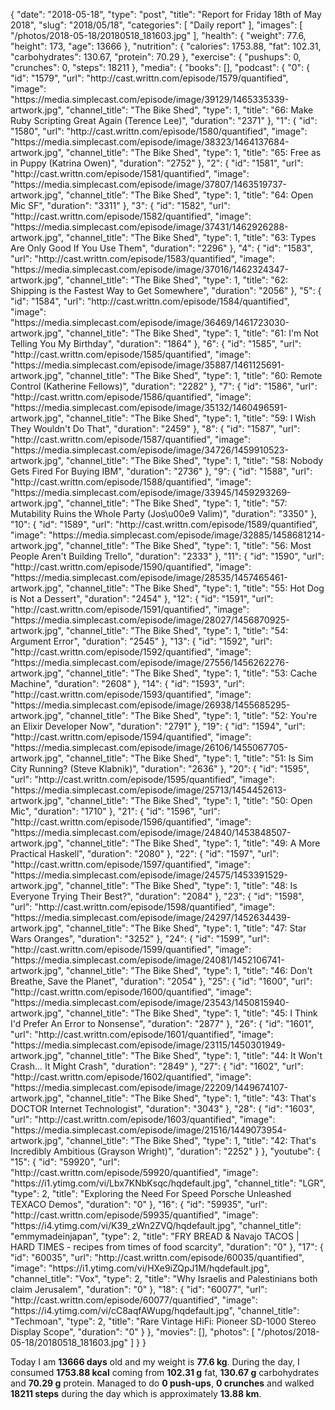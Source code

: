 {
    "date": "2018-05-18",
    "type": "post",
    "title": "Report for Friday 18th of May 2018",
    "slug": "2018\/05\/18",
    "categories": [
        "Daily report"
    ],
    "images": [
        "\/photos\/2018-05-18\/20180518_181603.jpg"
    ],
    "health": {
        "weight": 77.6,
        "height": 173,
        "age": 13666
    },
    "nutrition": {
        "calories": 1753.88,
        "fat": 102.31,
        "carbohydrates": 130.67,
        "protein": 70.29
    },
    "exercise": {
        "pushups": 0,
        "crunches": 0,
        "steps": 18211
    },
    "media": {
        "books": [],
        "podcast": {
            "0": {
                "id": "1579",
                "url": "http:\/\/cast.writtn.com\/episode\/1579\/quantified",
                "image": "https:\/\/media.simplecast.com\/episode\/image\/39129\/1465335339-artwork.jpg",
                "channel_title": "The Bike Shed",
                "type": 1,
                "title": "66: Make Ruby Scripting Great Again (Terence Lee)",
                "duration": "2371"
            },
            "1": {
                "id": "1580",
                "url": "http:\/\/cast.writtn.com\/episode\/1580\/quantified",
                "image": "https:\/\/media.simplecast.com\/episode\/image\/38323\/1464137684-artwork.jpg",
                "channel_title": "The Bike Shed",
                "type": 1,
                "title": "65: Free as in Puppy (Katrina Owen)",
                "duration": "2752"
            },
            "2": {
                "id": "1581",
                "url": "http:\/\/cast.writtn.com\/episode\/1581\/quantified",
                "image": "https:\/\/media.simplecast.com\/episode\/image\/37807\/1463519737-artwork.jpg",
                "channel_title": "The Bike Shed",
                "type": 1,
                "title": "64: Open Mic SF",
                "duration": "3311"
            },
            "3": {
                "id": "1582",
                "url": "http:\/\/cast.writtn.com\/episode\/1582\/quantified",
                "image": "https:\/\/media.simplecast.com\/episode\/image\/37431\/1462926288-artwork.jpg",
                "channel_title": "The Bike Shed",
                "type": 1,
                "title": "63: Types Are Only Good If You Use Them",
                "duration": "2296"
            },
            "4": {
                "id": "1583",
                "url": "http:\/\/cast.writtn.com\/episode\/1583\/quantified",
                "image": "https:\/\/media.simplecast.com\/episode\/image\/37016\/1462324347-artwork.jpg",
                "channel_title": "The Bike Shed",
                "type": 1,
                "title": "62: Shipping is the Fastest Way to Get Somewhere",
                "duration": "2056"
            },
            "5": {
                "id": "1584",
                "url": "http:\/\/cast.writtn.com\/episode\/1584\/quantified",
                "image": "https:\/\/media.simplecast.com\/episode\/image\/36469\/1461723030-artwork.jpg",
                "channel_title": "The Bike Shed",
                "type": 1,
                "title": "61: I'm Not Telling You My Birthday",
                "duration": "1864"
            },
            "6": {
                "id": "1585",
                "url": "http:\/\/cast.writtn.com\/episode\/1585\/quantified",
                "image": "https:\/\/media.simplecast.com\/episode\/image\/35887\/1461125691-artwork.jpg",
                "channel_title": "The Bike Shed",
                "type": 1,
                "title": "60: Remote Control (Katherine Fellows)",
                "duration": "2282"
            },
            "7": {
                "id": "1586",
                "url": "http:\/\/cast.writtn.com\/episode\/1586\/quantified",
                "image": "https:\/\/media.simplecast.com\/episode\/image\/35132\/1460496591-artwork.jpg",
                "channel_title": "The Bike Shed",
                "type": 1,
                "title": "59: I Wish They Wouldn't Do That",
                "duration": "2459"
            },
            "8": {
                "id": "1587",
                "url": "http:\/\/cast.writtn.com\/episode\/1587\/quantified",
                "image": "https:\/\/media.simplecast.com\/episode\/image\/34726\/1459910523-artwork.jpg",
                "channel_title": "The Bike Shed",
                "type": 1,
                "title": "58: Nobody Gets Fired For Buying IBM",
                "duration": "2736"
            },
            "9": {
                "id": "1588",
                "url": "http:\/\/cast.writtn.com\/episode\/1588\/quantified",
                "image": "https:\/\/media.simplecast.com\/episode\/image\/33945\/1459293269-artwork.jpg",
                "channel_title": "The Bike Shed",
                "type": 1,
                "title": "57: Mutability Ruins the Whole Party (Jos\u00e9 Valim)",
                "duration": "3350"
            },
            "10": {
                "id": "1589",
                "url": "http:\/\/cast.writtn.com\/episode\/1589\/quantified",
                "image": "https:\/\/media.simplecast.com\/episode\/image\/32885\/1458681214-artwork.jpg",
                "channel_title": "The Bike Shed",
                "type": 1,
                "title": "56: Most People Aren't Building Trello",
                "duration": "2333"
            },
            "11": {
                "id": "1590",
                "url": "http:\/\/cast.writtn.com\/episode\/1590\/quantified",
                "image": "https:\/\/media.simplecast.com\/episode\/image\/28535\/1457465461-artwork.jpg",
                "channel_title": "The Bike Shed",
                "type": 1,
                "title": "55: Hot Dog is Not a Dessert",
                "duration": "2454"
            },
            "12": {
                "id": "1591",
                "url": "http:\/\/cast.writtn.com\/episode\/1591\/quantified",
                "image": "https:\/\/media.simplecast.com\/episode\/image\/28027\/1456870925-artwork.jpg",
                "channel_title": "The Bike Shed",
                "type": 1,
                "title": "54: Argument Error",
                "duration": "2545"
            },
            "13": {
                "id": "1592",
                "url": "http:\/\/cast.writtn.com\/episode\/1592\/quantified",
                "image": "https:\/\/media.simplecast.com\/episode\/image\/27556\/1456262276-artwork.jpg",
                "channel_title": "The Bike Shed",
                "type": 1,
                "title": "53: Cache Machine",
                "duration": "2608"
            },
            "14": {
                "id": "1593",
                "url": "http:\/\/cast.writtn.com\/episode\/1593\/quantified",
                "image": "https:\/\/media.simplecast.com\/episode\/image\/26938\/1455685295-artwork.jpg",
                "channel_title": "The Bike Shed",
                "type": 1,
                "title": "52: You're an Elixir Developer Now",
                "duration": "2791"
            },
            "19": {
                "id": "1594",
                "url": "http:\/\/cast.writtn.com\/episode\/1594\/quantified",
                "image": "https:\/\/media.simplecast.com\/episode\/image\/26106\/1455067705-artwork.jpg",
                "channel_title": "The Bike Shed",
                "type": 1,
                "title": "51: Is Sim City Running? (Steve Klabnik)",
                "duration": "2636"
            },
            "20": {
                "id": "1595",
                "url": "http:\/\/cast.writtn.com\/episode\/1595\/quantified",
                "image": "https:\/\/media.simplecast.com\/episode\/image\/25713\/1454452613-artwork.jpg",
                "channel_title": "The Bike Shed",
                "type": 1,
                "title": "50: Open Mic",
                "duration": "1710"
            },
            "21": {
                "id": "1596",
                "url": "http:\/\/cast.writtn.com\/episode\/1596\/quantified",
                "image": "https:\/\/media.simplecast.com\/episode\/image\/24840\/1453848507-artwork.jpg",
                "channel_title": "The Bike Shed",
                "type": 1,
                "title": "49: A More Practical Haskell",
                "duration": "2080"
            },
            "22": {
                "id": "1597",
                "url": "http:\/\/cast.writtn.com\/episode\/1597\/quantified",
                "image": "https:\/\/media.simplecast.com\/episode\/image\/24575\/1453391529-artwork.jpg",
                "channel_title": "The Bike Shed",
                "type": 1,
                "title": "48: Is Everyone Trying Their Best?",
                "duration": "2084"
            },
            "23": {
                "id": "1598",
                "url": "http:\/\/cast.writtn.com\/episode\/1598\/quantified",
                "image": "https:\/\/media.simplecast.com\/episode\/image\/24297\/1452634439-artwork.jpg",
                "channel_title": "The Bike Shed",
                "type": 1,
                "title": "47: Star Wars Oranges",
                "duration": "3252"
            },
            "24": {
                "id": "1599",
                "url": "http:\/\/cast.writtn.com\/episode\/1599\/quantified",
                "image": "https:\/\/media.simplecast.com\/episode\/image\/24081\/1452106741-artwork.jpg",
                "channel_title": "The Bike Shed",
                "type": 1,
                "title": "46: Don't Breathe, Save the Planet",
                "duration": "2054"
            },
            "25": {
                "id": "1600",
                "url": "http:\/\/cast.writtn.com\/episode\/1600\/quantified",
                "image": "https:\/\/media.simplecast.com\/episode\/image\/23543\/1450815940-artwork.jpg",
                "channel_title": "The Bike Shed",
                "type": 1,
                "title": "45: I Think I'd Prefer An Error to Nonsense",
                "duration": "2877"
            },
            "26": {
                "id": "1601",
                "url": "http:\/\/cast.writtn.com\/episode\/1601\/quantified",
                "image": "https:\/\/media.simplecast.com\/episode\/image\/23115\/1450301949-artwork.jpg",
                "channel_title": "The Bike Shed",
                "type": 1,
                "title": "44: It Won't Crash... It Might Crash",
                "duration": "2849"
            },
            "27": {
                "id": "1602",
                "url": "http:\/\/cast.writtn.com\/episode\/1602\/quantified",
                "image": "https:\/\/media.simplecast.com\/episode\/image\/22209\/1449674107-artwork.jpg",
                "channel_title": "The Bike Shed",
                "type": 1,
                "title": "43: That's DOCTOR Internet Technologist",
                "duration": "3043"
            },
            "28": {
                "id": "1603",
                "url": "http:\/\/cast.writtn.com\/episode\/1603\/quantified",
                "image": "https:\/\/media.simplecast.com\/episode\/image\/21516\/1449073954-artwork.jpg",
                "channel_title": "The Bike Shed",
                "type": 1,
                "title": "42: That's Incredibly Ambitious (Grayson Wright)",
                "duration": "2252"
            }
        },
        "youtube": {
            "15": {
                "id": "59920",
                "url": "http:\/\/cast.writtn.com\/episode\/59920\/quantified",
                "image": "https:\/\/i1.ytimg.com\/vi\/Lbx7KNbKsqc\/hqdefault.jpg",
                "channel_title": "LGR",
                "type": 2,
                "title": "Exploring the Need For Speed Porsche Unleashed TEXACO Demos",
                "duration": "0"
            },
            "16": {
                "id": "59935",
                "url": "http:\/\/cast.writtn.com\/episode\/59935\/quantified",
                "image": "https:\/\/i4.ytimg.com\/vi\/K39_zWn2ZVQ\/hqdefault.jpg",
                "channel_title": "emmymadeinjapan",
                "type": 2,
                "title": "FRY BREAD & Navajo TACOS | HARD TIMES - recipes from times of food scarcity",
                "duration": "0"
            },
            "17": {
                "id": "60035",
                "url": "http:\/\/cast.writtn.com\/episode\/60035\/quantified",
                "image": "https:\/\/i1.ytimg.com\/vi\/HXe9iZQpJ1M\/hqdefault.jpg",
                "channel_title": "Vox",
                "type": 2,
                "title": "Why Israelis and Palestinians both claim Jerusalem",
                "duration": "0"
            },
            "18": {
                "id": "60077",
                "url": "http:\/\/cast.writtn.com\/episode\/60077\/quantified",
                "image": "https:\/\/i4.ytimg.com\/vi\/cC8aqfAWupg\/hqdefault.jpg",
                "channel_title": "Techmoan",
                "type": 2,
                "title": "Rare Vintage HiFi: Pioneer SD-1000 Stereo Display Scope",
                "duration": "0"
            }
        },
        "movies": [],
        "photos": [
            "\/photos\/2018-05-18\/20180518_181603.jpg"
        ]
    }
}

Today I am <strong>13666 days</strong> old and my weight is <strong>77.6 kg</strong>. During the day, I consumed <strong>1753.88 kcal</strong> coming from <strong>102.31 g</strong> fat, <strong>130.67 g</strong> carbohydrates and <strong>70.29 g</strong> protein. Managed to do <strong>0 push-ups</strong>, <strong>0 crunches</strong> and walked <strong>18211 steps</strong> during the day which is approximately <strong>13.88 km</strong>.